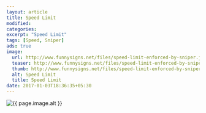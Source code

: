 ```yaml
---
layout: article
title: Speed Limit
modified:
categories:
excerpt: "Speed Limit"
tags: [Speed, Sniper]
ads: true
image:
  url: http://www.funnysigns.net/files/speed-limit-enforced-by-sniper.jpg
  teaser: http://www.funnysigns.net/files/speed-limit-enforced-by-sniper.jpg
  thumb: http://www.funnysigns.net/files/speed-limit-enforced-by-sniper.jpg
  alt: Speed Limit
  title: Speed Limit
date: 2017-01-03T18:36:35+05:30
---
```


<img src="{{ page.image.url }}" alt="{{ page.image.alt }}" title="{{ page.image.title }}">
